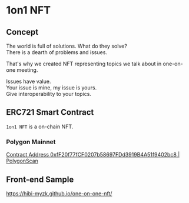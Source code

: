 # 1on1 NFT

## Concept

The world is full of solutions. What do they solve?  
There is a dearth of problems and issues.  

That's why we created NFT representing topics we talk about in one-on-one meeting.  

Issues have value.  
Your issue is mine, my issue is yours.  
Give interoperability to your topics.  

## ERC721 Smart Contract

`1on1 NFT` is a on-chain NFT.

### Polygon Mainnet

[Contract Address 0xfF20f77fCF0207b58697FDd3919B4A51f9402bc8 | PolygonScan](https://polygonscan.com/address/0xfF20f77fCF0207b58697FDd3919B4A51f9402bc8)

## Front-end Sample

https://hibi-myzk.github.io/one-on-one-nft/
